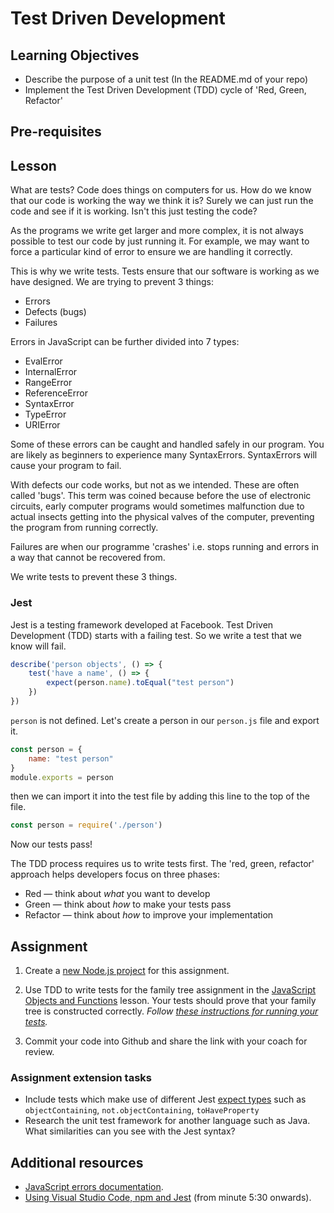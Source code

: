 # Test Driven Development

## Learning Objectives

* Describe the purpose of a unit test (In the README.md of your repo)
* Implement the Test Driven Development (TDD) cycle of 'Red, Green, Refactor'

## Pre-requisites

## Lesson
What are tests? Code does things on computers for us. How do we know that our code is working the way we think it is? Surely we can just run the code and see if it is working. Isn't this just testing the code?

As the programs we write get larger and more complex, it is not always possible to test our code by just running it. For example, we may want to force a particular kind of error to ensure we are handling it correctly.

This is why we write tests. Tests ensure that our software is working as we have designed. We are trying to prevent 3 things:

* Errors
* Defects (bugs)
* Failures

Errors in JavaScript can be further divided into 7 types:

* EvalError
* InternalError
* RangeError
* ReferenceError
* SyntaxError
* TypeError
* URIError

Some of these errors can be caught and handled safely in our program. You are likely as beginners to experience many SyntaxErrors. SyntaxErrors will cause your program to fail.

With defects our code works, but not as we intended. These are often called 'bugs'. This term was coined because before the use of electronic circuits, early computer programs would sometimes malfunction due to actual insects getting into the physical valves of the computer, preventing the program from running correctly.

Failures are when our programme 'crashes' i.e. stops running and errors in a way that cannot be recovered from.

We write tests to prevent these 3 things.

### Jest
Jest is a testing framework developed at Facebook. Test Driven Development (TDD) starts with a failing test. So we write a test that we know will fail. 

```javascript
describe('person objects', () => {
    test('have a name', () => {
        expect(person.name).toEqual("test person")
    })
})
```
`person` is not defined. Let's create a person in our `person.js` file and export it.

```javascript
const person = {
    name: "test person"
}
module.exports = person
```
then we can import it into the test file by adding this line to the top of the file.
```javascript
const person = require('./person')
```
Now our tests pass!

The TDD process requires us to write tests first. The 'red, green, refactor' approach helps developers focus on three phases:

  * Red — think about <em>what</em> you want to develop
  * Green — think about <em>how</em> to make your tests pass
  * Refactor — think about <em>how</em> to improve your implementation

## Assignment
  1. Create a [new Node.js project](/curriculum/Bootcamp/FAQ#createNewProject) for this assignment.

  1. Use TDD to write tests for the family tree assignment in the [JavaScript Objects and Functions](/curriculum/Bootcamp/Unit-1-Object_Oriented_Programming/0.1.1-JavaScript_Objects_and_Functions#java) lesson. Your tests should prove that your family tree is constructed correctly. _Follow [these instructions for running your tests](/curriculum/Bootcamp/FAQ#runJestTests)._

  1. Commit your code into Github and share the link with your coach for review.

### Assignment extension tasks
  * Include tests which make use of different Jest [expect types](https://jestjs.io/docs/expect) such as `objectContaining`, `not.objectContaining`, `toHaveProperty`
  * Research the unit test framework for another language such as Java. What similarities can you see with the Jest syntax?

## Additional resources

  * [JavaScript errors documentation](https://developer.mozilla.org/en-US/docs/Web/JavaScript/Reference/Global_Objects/Error).
  * [Using Visual Studio Code, npm and Jest](https://www.youtube.com/watch?v=EIQgVdoYb0M) (from minute 5:30 onwards). 

